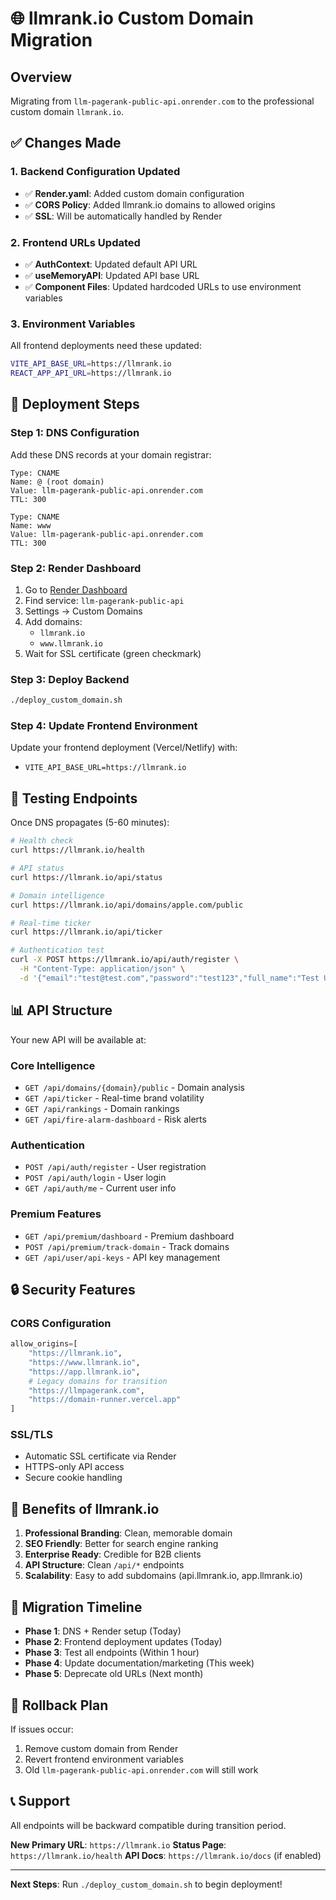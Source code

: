 # 🌐 llmrank.io Custom Domain Migration

## Overview
Migrating from `llm-pagerank-public-api.onrender.com` to the professional custom domain `llmrank.io`.

## ✅ Changes Made

### 1. Backend Configuration Updated
- ✅ **Render.yaml**: Added custom domain configuration
- ✅ **CORS Policy**: Added llmrank.io domains to allowed origins
- ✅ **SSL**: Will be automatically handled by Render

### 2. Frontend URLs Updated
- ✅ **AuthContext**: Updated default API URL
- ✅ **useMemoryAPI**: Updated API base URL
- ✅ **Component Files**: Updated hardcoded URLs to use environment variables

### 3. Environment Variables
All frontend deployments need these updated:
```bash
VITE_API_BASE_URL=https://llmrank.io
REACT_APP_API_URL=https://llmrank.io
```

## 🚀 Deployment Steps

### Step 1: DNS Configuration
Add these DNS records at your domain registrar:

```
Type: CNAME
Name: @ (root domain)
Value: llm-pagerank-public-api.onrender.com
TTL: 300

Type: CNAME  
Name: www
Value: llm-pagerank-public-api.onrender.com
TTL: 300
```

### Step 2: Render Dashboard
1. Go to [Render Dashboard](https://dashboard.render.com)
2. Find service: `llm-pagerank-public-api`
3. Settings → Custom Domains
4. Add domains:
   - `llmrank.io`
   - `www.llmrank.io`
5. Wait for SSL certificate (green checkmark)

### Step 3: Deploy Backend
```bash
./deploy_custom_domain.sh
```

### Step 4: Update Frontend Environment
Update your frontend deployment (Vercel/Netlify) with:
- `VITE_API_BASE_URL=https://llmrank.io`

## 🧪 Testing Endpoints

Once DNS propagates (5-60 minutes):

```bash
# Health check
curl https://llmrank.io/health

# API status  
curl https://llmrank.io/api/status

# Domain intelligence
curl https://llmrank.io/api/domains/apple.com/public

# Real-time ticker
curl https://llmrank.io/api/ticker

# Authentication test
curl -X POST https://llmrank.io/api/auth/register \
  -H "Content-Type: application/json" \
  -d '{"email":"test@test.com","password":"test123","full_name":"Test User"}'
```

## 📊 API Structure

Your new API will be available at:

### Core Intelligence
- `GET /api/domains/{domain}/public` - Domain analysis
- `GET /api/ticker` - Real-time brand volatility
- `GET /api/rankings` - Domain rankings
- `GET /api/fire-alarm-dashboard` - Risk alerts

### Authentication
- `POST /api/auth/register` - User registration
- `POST /api/auth/login` - User login
- `GET /api/auth/me` - Current user info

### Premium Features
- `GET /api/premium/dashboard` - Premium dashboard
- `POST /api/premium/track-domain` - Track domains
- `GET /api/user/api-keys` - API key management

## 🔒 Security Features

### CORS Configuration
```python
allow_origins=[
    "https://llmrank.io",
    "https://www.llmrank.io", 
    "https://app.llmrank.io",
    # Legacy domains for transition
    "https://llmpagerank.com",
    "https://domain-runner.vercel.app"
]
```

### SSL/TLS
- Automatic SSL certificate via Render
- HTTPS-only API access
- Secure cookie handling

## 🎯 Benefits of llmrank.io

1. **Professional Branding**: Clean, memorable domain
2. **SEO Friendly**: Better for search engine ranking
3. **Enterprise Ready**: Credible for B2B clients
4. **API Structure**: Clean `/api/*` endpoints
5. **Scalability**: Easy to add subdomains (api.llmrank.io, app.llmrank.io)

## 🔄 Migration Timeline

- **Phase 1**: DNS + Render setup (Today)
- **Phase 2**: Frontend deployment updates (Today)
- **Phase 3**: Test all endpoints (Within 1 hour)
- **Phase 4**: Update documentation/marketing (This week)
- **Phase 5**: Deprecate old URLs (Next month)

## 🚨 Rollback Plan

If issues occur:
1. Remove custom domain from Render
2. Revert frontend environment variables
3. Old `llm-pagerank-public-api.onrender.com` will still work

## 📞 Support

All endpoints will be backward compatible during transition period.

**New Primary URL**: `https://llmrank.io`
**Status Page**: `https://llmrank.io/health`
**API Docs**: `https://llmrank.io/docs` (if enabled)

---

**Next Steps**: Run `./deploy_custom_domain.sh` to begin deployment! 